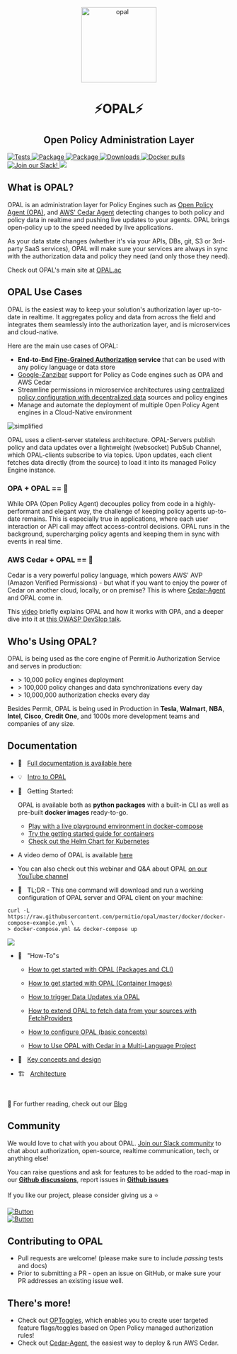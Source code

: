 <p  align="center">
 <img src="https://github.com/permitio/opal/assets/4082578/4e21f85f-30ab-43e2-92de-b82f78888c71" height=170 alt="opal" border="0" />
</p>
<h1 align="center">
⚡OPAL⚡
</h1>

<h2 align="center">
Open Policy Administration Layer
</h2>

<a href="https://github.com/permitio/opal/actions?query=workflow%3ATests" target="_blank">
    <img src="https://github.com/permitio/opal/workflows/Tests/badge.svg" alt="Tests">
</a>
<a href="https://pypi.org/project/opal-server/" target="_blank">
    <img src="https://img.shields.io/pypi/v/opal-server?color=%2331C654&label=OPAL%20Server%20%28PyPi%29" alt="Package">
</a>
<a href="https://pypi.org/project/opal-client/" target="_blank">
    <img src="https://img.shields.io/pypi/v/opal-client?color=%2331C654&label=OPAL%20Client%20%28PyPi%29" alt="Package">
</a>
<a href="https://pepy.tech/project/opal-server" target="_blank">
    <img src="https://static.pepy.tech/personalized-badge/opal-client?period=total&units=international_system&left_color=black&right_color=blue&left_text=Downloads" alt="Downloads">
</a>

<a href="https://hub.docker.com/r/permitio/opal-server" target="_blank">
    <img src="https://img.shields.io/docker/pulls/permitio/opal-client?label=Docker%20pulls" alt="Docker pulls">
</a>

<a href="https://bit.ly/permit-slack" target="_blank">
    <img src="https://img.shields.io/badge/Slack%20Community-4A154B?logo=slack&logoColor=white" alt="Join our Slack!">
</a>
<a href="https://twitter.com/intent/follow?original_referer=https%3A%2F%2Fpublish.twitter.com%2F%3FbuttonType%3DFollowButton%26query%3Dhttps%253A%252F%252Ftwitter.com%252Fpermit_io%26widget%3DButton&ref_src=twsrc%5Etfw&region=follow_link&screen_name=permit_io&tw_p=followbutton"><img src="https://img.shields.io/twitter/follow/permit_io?label=Follow%20%40permit_io&style=social">
</a>

## What is OPAL?

OPAL is an administration layer for Policy Engines such as <a target="_blank" href="https://www.openpolicyagent.org/">Open Policy Agent (OPA)</a>, and <a target="_blank" href="https://github.com/permitio/cedar-agent">AWS' Cedar Agent</a> detecting changes to both policy and policy data in realtime and pushing live updates to your agents. OPAL brings open-policy up to the speed needed by live applications.

As your data state changes (whether it's via your APIs, DBs, git, S3 or 3rd-party SaaS services), OPAL will make sure your services are always in sync with the authorization data and policy they need (and only those they need).

Check out OPAL's main site at <a target="_blank" href="https://opal.ac">OPAL.ac</a>

## OPAL Use Cases

OPAL is the easiest way to keep your solution's authorization layer up-to-date in realtime. It aggregates policy and data from across the field and integrates them seamlessly into the authorization layer, and is microservices and cloud-native.

Here are the main use cases of OPAL:
* **End-to-End [Fine-Grained Authorization](https://www.permit.io/blog/what-is-fine-grained-authorization-fga) service** that can be used with any policy language or data store
* [Google-Zanzibar](https://www.permit.io/blog/what-is-google-zanzibar) support for Policy as Code engines such as OPA and AWS Cedar
* Streamline permissions in microservice architectures using [centralized policy configuration with decentralized data](https://www.permit.io/blog/best-practices-for-implementing-hybrid-cloud-security) sources and policy engines
* Manage and automate the deployment of multiple Open Policy Agent engines in a Cloud-Native environment

<img src="https://github.com/permitio/opal/assets/4082578/99d3dd95-a7ff-45c2-805e-3d533f8b1e8c" alt="simplified" border="0">

OPAL  uses a client-server stateless architecture. OPAL-Servers publish policy and data updates over a lightweight (websocket) PubSub Channel, which OPAL-clients subscribe to via topics. Upon updates, each client fetches data directly (from the source) to load it into its managed Policy Engine instance.


### OPA + OPAL == 💜

While OPA (Open Policy Agent) decouples policy from code in a highly-performant and elegant way, the challenge of keeping policy agents up-to-date remains.
This is especially true in applications, where each user interaction or API call may affect access-control decisions.
OPAL runs in the background, supercharging policy agents and keeping them in sync with events in real time.

### AWS Cedar + OPAL == 💪

Cedar is a very powerful policy language, which powers AWS' AVP (Amazon Verified Permissions) - but what if you want to enjoy the power of Cedar on another cloud, locally, or on premise?
This is where [Cedar-Agent](https://github.com/permitio/cedar-agent) and OPAL come in.

This [video](https://youtu.be/tG8jrdcc7Zo) briefly explains OPAL and how it works with OPA, and a deeper dive into it at [this OWASP DevSlop talk](https://www.youtube.com/watch?v=1_Iz0tRQCH4).

## Who's Using OPAL?
OPAL is being used as the core engine of Permit.io Authorization Service and serves in production:
* \> 10,000 policy engines deployment
* \> 100,000 policy changes and data synchronizations every day
* \> 10,000,000 authorization checks every day

Besides Permit, OPAL is being used in Production in **Tesla**, **Walmart**, **NBA**, **Intel**, **Cisco**, **Credit One**, and 1000s more development teams and companies of any size.

## Documentation

- 📃 &nbsp; [Full documentation is available here](https://docs.opal.ac)
- 💡 &nbsp; [Intro to OPAL](https://docs.opal.ac/getting-started/intro)
- 🚀 &nbsp; Getting Started:

  OPAL is available both as **python packages** with a built-in CLI as well as pre-built **docker images** ready-to-go.

  - [Play with a live playground environment in docker-compose](https://docs.opal.ac/getting-started/quickstart/opal-playground/overview)
  <!-- - this tutorial is great for learning about OPAL core features and see what OPAL can do for you. -->
  - [Try the getting started guide for containers](https://docs.opal.ac/getting-started/running-opal/overview)
  <!-- - this tutorial will show you how to configure OPAL to your specific needs and run the official docker containers locally or in production. -->

  - [Check out the Helm Chart for Kubernetes](https://github.com/permitio/opal-helm-chart)

- A video demo of OPAL is available [here](https://www.youtube.com/watch?v=IkR6EGY3QfM)

- You can also check out this webinar and Q&A about OPAL [on our YouTube channel](https://www.youtube.com/watch?v=A5adHlkmdC0&t=1s)
  <br>

- 💪 &nbsp; TL;DR - This one command will download and run a working configuration of OPAL server and OPAL client on your machine:

```
curl -L https://raw.githubusercontent.com/permitio/opal/master/docker/docker-compose-example.yml \
> docker-compose.yml && docker-compose up
```

<p>
  <a href="https://asciinema.org/a/409288" target="_blank">
    <img src="https://asciinema.org/a/409288.svg" />
  </a>
</p>

- 🧠 &nbsp; "How-To"s

  - [How to get started with OPAL (Packages and CLI)](https://docs.opal.ac/getting-started/running-opal/as-python-package/overview)

  - [How to get started with OPAL (Container Images)](https://docs.opal.ac/getting-started/running-opal/overview)

  - [How to trigger Data Updates via OPAL](https://docs.opal.ac/tutorials/trigger_data_updates)

  - [How to extend OPAL to fetch data from your sources with FetchProviders](https://docs.opal.ac/tutorials/write_your_own_fetch_provider)

  - [How to configure OPAL (basic concepts)](https://docs.opal.ac/tutorials/configure_opal)

  - [How to Use OPAL with Cedar in a Multi-Language Project](https://www.permit.io/blog/scaling-authorization-with-cedar-and-opal)

- 🎨 &nbsp; [Key concepts and design](https://docs.opal.ac/overview/design)
- 🏗️ &nbsp; [Architecture](https://docs.opal.ac/overview/architecture)
<br>

📖 For further reading, check out our [Blog](https://io.permit.io/opal-readme-blog)

## Community

 We would love to chat with you about OPAL. [Join our Slack community](https://io.permit.io/opal-readme-slack) to chat about authorization, open-source, realtime communication, tech, or anything else!

You can raise questions and ask for features to be added to the road-map in our [**Github discussions**](https://github.com/permitio/opal/discussions), report issues in [**Github issues**](https://github.com/permitio/opal/issues)
</br>
</br>
If you like our project, please consider giving us a ⭐️
</br>

[![Button][join-slack-link]][badge-slack-link] </br> [![Button][follow-twitter-link]][badge-twitter-link]

## Contributing to OPAL

- Pull requests are welcome! (please make sure to include _passing_ tests and docs)
- Prior to submitting a PR - open an issue on GitHub, or make sure your PR addresses an existing issue well.

[join-slack-link]: https://i.ibb.co/wzrGHQL/Group-749.png
[badge-slack-link]: https://io.permit.io/join_community
[follow-twitter-link]: https://i.ibb.co/k4x55Lr/Group-750.png
[badge-twitter-link]: https://twitter.com/opal_ac

## There's more!

- Check out [OPToggles](https://github.com/permitio/OPToggles), which enables you to create user targeted feature flags/toggles based on Open Policy managed authorization rules!
- Check out [Cedar-Agent](https://github.com/permitio/cedar-agent), the easiest way to deploy & run AWS Cedar.
